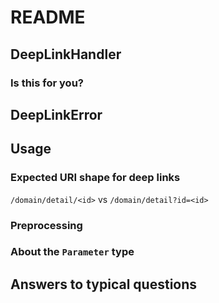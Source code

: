 # README

## DeepLinkHandler

### Is this for you?

## DeepLinkError

## Usage

### Expected URI shape for deep links

`/domain/detail/<id>` vs `/domain/detail?id=<id>`

### Preprocessing

### About the `Parameter` type

## Answers to typical questions
